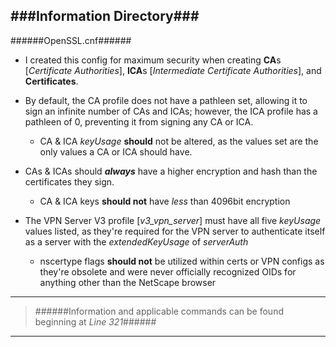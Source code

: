 ###Information Directory###
---
######OpenSSL.cnf######
  - I created this config for maximum security when creating **CA**s [_Certificate Authorities_], **ICA**s [_Intermediate Certificate Authorities_], and **Certificates**.

- By default, the CA profile does not have a pathleen set, allowing it to sign an infinite number of CAs and ICAs; however, the ICA profile has a pathleen of 0, preventing it from signing any CA or ICA. 
  - CA & ICA _keyUsage_ **should** not be altered, as the values set are the only values a CA or ICA should have.

- CAs & ICAs should **_always_** have a higher encryption and hash than the certificates they sign.
  - CA & ICA keys **should not** have _less_ than 4096bit encryption

- The VPN Server V3 profile [_v3_vpn_server_] must have all five _keyUsage_ values listed, as they're required for the VPN server to authenticate itself as a server with the _extendedKeyUsage_ of _serverAuth_
  - nscertype flags **should not** be utilized within certs or VPN configs as they're obsolete and were never officially recognized OIDs for anything other than the NetScape browser 

***
> ######Information and applicable commands can be found beginning at _Line 321_######
***
